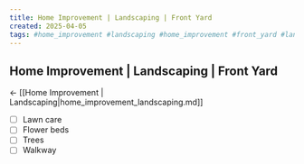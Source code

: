 ```yaml
---
title: Home Improvement | Landscaping | Front Yard
created: 2025-04-05
tags: #home_improvement #landscaping #home_improvement #front_yard #landscaping
---
```


## Home Improvement | Landscaping | Front Yard
← [[Home Improvement | Landscaping|home_improvement_landscaping.md]]

- [ ] Lawn care
- [ ] Flower beds
- [ ] Trees
- [ ] Walkway